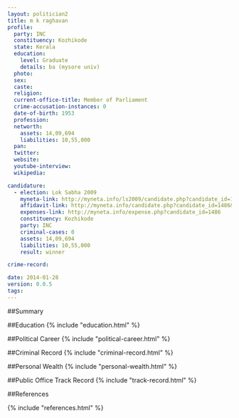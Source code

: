 ```yaml
---
layout: politician2
title: m k raghavan
profile: 
  party: INC
  constituency: Kozhikode
  state: Kerala
  education: 
    level: Graduate
    details: ba (mysore univ)
  photo: 
  sex: 
  caste: 
  religion: 
  current-office-title: Member of Parliament
  crime-accusation-instances: 0
  date-of-birth: 1953
  profession: 
  networth: 
    assets: 14,09,694
    liabilities: 10,55,000
  pan: 
  twitter: 
  website: 
  youtube-interview: 
  wikipedia: 

candidature: 
  - election: Lok Sabha 2009
    myneta-link: http://myneta.info/ls2009/candidate.php?candidate_id=1486
    affidavit-link: http://myneta.info/candidate.php?candidate_id=1486&scan=original
    expenses-link: http://myneta.info/expense.php?candidate_id=1486
    constituency: Kozhikode 
    party: INC
    criminal-cases: 0
    assets: 14,09,694
    liabilities: 10,55,000
    result: winner 

crime-record: 

date: 2014-01-28
version: 0.0.5
tags: 
---
```

##Summary


##Education
{% include "education.html" %}


##Political Career
{% include "political-career.html" %}


##Criminal Record
{% include "criminal-record.html" %}


##Personal Wealth
{% include "personal-wealth.html" %}


##Public Office Track Record
{% include "track-record.html" %}


##References


{% include "references.html" %}